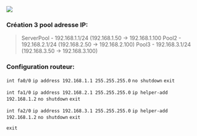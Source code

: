
![](https://i.postimg.cc/T2V0gWyb/cisco.png)

### Création 3 pool adresse IP:
> ServerPool - 192.168.1.1/24 (192.168.1.50 -> 192.168.1.100
> Pool2 - 192.168.2.1/24 (192.168.2.50 -> 192.168.2.100)
> Pool3 - 192.168.3.1/24 (192.168.3.50 -> 192.168.3.100)

### Configuration routeur:
`int fa0/0`
`ip address 192.168.1.1 255.255.255.0`
`no shutdown`
`exit `

`int fa1/0`
`ip address 192.168.2.1 255.255.255.0`
`ip helper-add 192.168.1.2`
`no shutdown`
`exit `

`int fa2/0`
`ip address 192.168.3.1 255.255.255.0`
`ip helper-add 192.168.1.2`
`no shutdown`
`exit `

`exit`